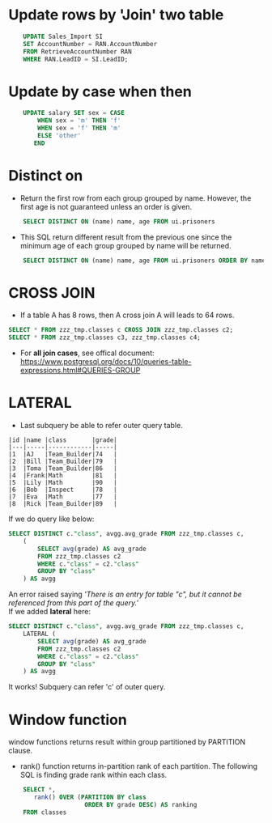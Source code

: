 # Update rows by 'Join' two table
```sql
    UPDATE Sales_Import SI
    SET AccountNumber = RAN.AccountNumber
    FROM RetrieveAccountNumber RAN
    WHERE RAN.LeadID = SI.LeadID; 
```

# Update by case when then
```sql
    UPDATE salary SET sex = CASE 
        WHEN sex = 'm' THEN 'f' 
        WHEN sex = 'f' THEN 'm' 
        ELSE 'other' 
       END
```

# Distinct on 
* Return the first row from each group grouped by name. However, the first age is not guaranteed unless an order is given.
```sql
    SELECT DISTINCT ON (name) name, age FROM ui.prisoners
```
* This SQL return different result from the previous one since the minimum age of each group grouped by name will be returned.
```sql
    SELECT DISTINCT ON (name) name, age FROM ui.prisoners ORDER BY name, age  
```

# CROSS JOIN 
* If a table A has 8 rows, then A cross join A will leads to 64 rows.
```sql
SELECT * FROM zzz_tmp.classes c CROSS JOIN zzz_tmp.classes c2;
SELECT * FROM zzz_tmp.classes c3, zzz_tmp.classes c4;
```
* For <b>all join cases</b>, see offical document:<br />
https://www.postgresql.org/docs/10/queries-table-expressions.html#QUERIES-GROUP

# LATERAL
* Last subquery be able to refer outer query table.
```
|id |name |class       |grade|
|---|-----|------------|-----|
|1  |AJ   |Team_Builder|74   |
|2  |Bill |Team_Builder|79   |
|3  |Toma |Team_Builder|86   |
|4  |Frank|Math        |81   |
|5  |Lily |Math        |90   |
|6  |Bob  |Inspect     |78   |
|7  |Eva  |Math        |77   |
|8  |Rick |Team_Builder|89   |

```
If we do query like below:
```sql
SELECT DISTINCT c."class", avgg.avg_grade FROM zzz_tmp.classes c, 
    (
        SELECT avg(grade) AS avg_grade 
        FROM zzz_tmp.classes c2 
        WHERE c."class" = c2."class" 
        GROUP BY "class"
    ) AS avgg
```
An error raised saying <i>'There is an entry for table "c", but it cannot be referenced from this part of the query.'</i><br>
If we added <b>lateral</b> here:
```sql
SELECT DISTINCT c."class", avgg.avg_grade FROM zzz_tmp.classes c, 
    LATERAL (
        SELECT avg(grade) AS avg_grade 
        FROM zzz_tmp.classes c2 
        WHERE c."class" = c2."class" 
        GROUP BY "class"
    ) AS avgg
```
It works! Subquery can refer 'c' of outer query.

# Window function
window functions returns result within group partitioned by PARTITION clause. 

* rank() function returns in-partition rank of each partition. The following SQL is finding grade rank within each class.
```sql
    SELECT *,
       rank() OVER (PARTITION BY class
                     ORDER BY grade DESC) AS ranking
    FROM classes
```
